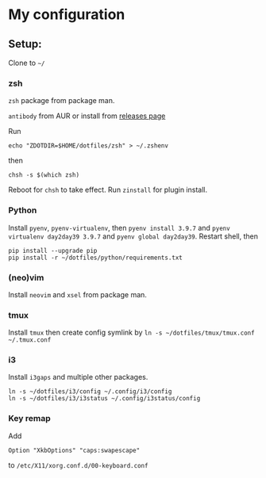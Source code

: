 # My configuration


## Setup:

Clone to `~/`

### zsh

`zsh` package from package man.

`antibody` from AUR or install from [releases page](https://github.com/getantibody/antibody/releases)

Run

`echo "ZDOTDIR=$HOME/dotfiles/zsh" > ~/.zshenv`

then 

`chsh -s $(which zsh)`

Reboot for `chsh` to take effect.
Run `zinstall` for plugin install.

### Python
Install `pyenv`, `pyenv-virtualenv`, then `pyenv install 3.9.7` and `pyenv virtualenv day2day39 3.9.7` and `pyenv global day2day39`.
Restart shell, then
```
pip install --upgrade pip
pip install -r ~/dotfiles/python/requirements.txt
```

### (neo)vim
Install `neovim` and `xsel` from package man.

### tmux
Install `tmux` then create config symlink by `ln -s ~/dotfiles/tmux/tmux.conf ~/.tmux.conf`

### i3
Install `i3gaps` and multiple other packages.
```
ln -s ~/dotfiles/i3/config ~/.config/i3/config
ln -s ~/dotfiles/i3/i3status ~/.config/i3status/config

```

### Key remap
Add 
```
Option "XkbOptions" "caps:swapescape"
```
to  `/etc/X11/xorg.conf.d/00-keyboard.conf`

